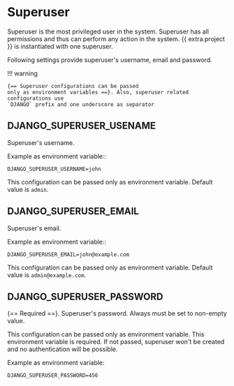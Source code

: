 # Superuser

Superuser is the most privileged user in the system. Superuser
has all permissions and thus can perform any action in the system.
{{ extra.project }} is instantiated with one superuser.

Following settings provide superuser's username, email and password.


!!! warning

    {== Superuser configurations can be passed
    only as environment variables ==}. Also, superuser related configurations use
    `DJANGO` prefix and one underscore as separator


## DJANGO_SUPERUSER_USENAME

Superuser's username.

Example as environment variable::

    DJANGO_SUPERUSER_USERNAME=john

This configuration can be passed only as environment variable.
Default value is `admin`.


## DJANGO_SUPERUSER_EMAIL

Superuser's email.

Example as environment variable::

    DJANGO_SUPERUSER_EMAIL=john@example.com

This configuration can be passed only as environment variable.
Default value is `admin@example.com`.


## DJANGO_SUPERUSER_PASSWORD

{== Required ==}. Superuser's password. Always must be set to non-empty value.

This configuration can be passed only as environment variable. This
environment variable is required. If not passed, superuser won't be
created and no authentication will be possible.

Example as environment variable:

    DJANGO_SUPERUSER_PASSWORD=456
